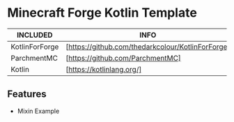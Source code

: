 # Minecraft Forge Kotlin Template

| INCLUDED | INFO|
| ------ | ------ |
| KotlinForForge | [https://github.com/thedarkcolour/KotlinForForge] |
| ParchmentMC | [https://github.com/ParchmentMC] |
| Kotlin | [https://kotlinlang.org/] |

## Features

- Mixin Example
